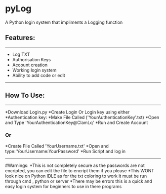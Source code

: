 # pyLog
A Python login system that impliments a Logging function 

## Features:
--------------------------------
* Log TXT
* Authorisation Keys
* Account creation 
* Working login system
* Ability to add code or edit 
--------------------------------

## How To Use:
--------------------------------

*Download Login.py
*Create Login Or Login key using either
*Authentication key:
*Make File Called ('YourAuthenticationKey'.txt)
*Open and Type 'YourAuthenticationKey@ClamLq'
*Run and Create Account
 ### Or
 *Create File Called 'YourUsername.txt'
 *Open and type:'YourUsername:YourPassword'
 *Run Script and log in 

------------------------------------

#Warnings:
*This is not completely secure as the passwords are not encripted, you can edit the file to encript them if you please
*This WONT look nice on Python IDLE as for the txt coloring to work it must be run through cmd , python or server
*There may be errors this is a quick and easy login system for beginners to use in there programs


